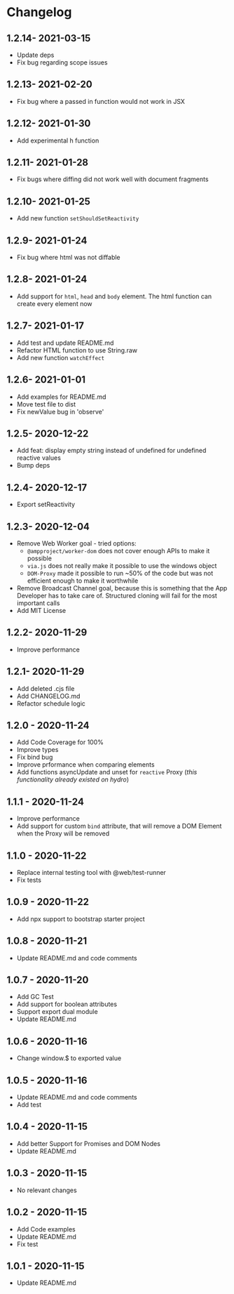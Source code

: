 # Changelog

## 1.2.14- 2021-03-15

- Update deps
- Fix bug regarding scope issues

## 1.2.13- 2021-02-20

- Fix bug where a passed in function would not work in JSX

## 1.2.12- 2021-01-30

- Add experimental h function

## 1.2.11- 2021-01-28

- Fix bugs where diffing did not work well with document fragments

## 1.2.10- 2021-01-25

- Add new function `setShouldSetReactivity`

## 1.2.9- 2021-01-24

- Fix bug where html was not diffable

## 1.2.8- 2021-01-24

- Add support for `html`, `head` and `body` element. The html function can create every element now

## 1.2.7- 2021-01-17

- Add test and update README.md
- Refactor HTML function to use String.raw
- Add new function `watchEffect`

## 1.2.6- 2021-01-01

- Add examples for README.md
- Move test file to dist
- Fix newValue bug in 'observe'

## 1.2.5- 2020-12-22

- Add feat: display empty string instead of undefined for undefined reactive values
- Bump deps

## 1.2.4- 2020-12-17

- Export setReactivity

## 1.2.3- 2020-12-04

- Remove Web Worker goal - tried options:
  - `@ampproject/worker-dom` does not cover enough APIs to make it possible
  - `via.js` does not really make it possible to use the windows object
  - `DOM-Proxy` made it possible to run ~50% of the code but was not efficient enough to make it worthwhile
- Remove Broadcast Channel goal, because this is something that the App Developer has to take care of. Structured cloning will fail for the most important calls
- Add MIT License

## 1.2.2- 2020-11-29

- Improve performance

## 1.2.1- 2020-11-29

- Add deleted .cjs file
- Add CHANGELOG.md
- Refactor schedule logic

## 1.2.0 - 2020-11-24

- Add Code Coverage for 100%
- Improve types
- Fix bind bug
- Improve prformance when comparing elements
- Add functions asyncUpdate and unset for `reactive` Proxy (<em>this functionality already existed on hydro</em>)

## 1.1.1 - 2020-11-24

- Improve performance
- Add support for custom `bind` attribute, that will remove a DOM Element when the Proxy will be removed

## 1.1.0 - 2020-11-22

- Replace internal testing tool with @web/test-runner
- Fix tests

## 1.0.9 - 2020-11-22

- Add npx support to bootstrap starter project

## 1.0.8 - 2020-11-21

- Update README.md and code comments

## 1.0.7 - 2020-11-20

- Add GC Test
- Add support for boolean attributes
- Support export dual module
- Update README.md

## 1.0.6 - 2020-11-16

- Change window.$ to exported value

## 1.0.5 - 2020-11-16

- Update README.md and code comments
- Add test

## 1.0.4 - 2020-11-15

- Add better Support for Promises and DOM Nodes
- Update README.md

## 1.0.3 - 2020-11-15

- No relevant changes

## 1.0.2 - 2020-11-15

- Add Code examples
- Update README.md
- Fix test

## 1.0.1 - 2020-11-15

- Update README.md
